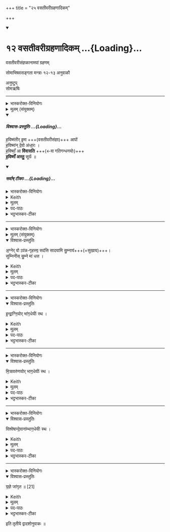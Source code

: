 +++
title = "२५ वसतीवरीग्रहणादिकम्"

+++
<div class="js_include" includetitle="true" newlevelforh1="1" unfilled url="/vedAH_yajuH/taittirIyam/sArasvata-vibhAgaH/saMhitA/sarva-prastutiH/1/3_agniShToma-pashv-Adi/12_vasatIvarIgrahaNAdikam">
<details open><summary><h1>१२ वसतीवरीग्रहणादिकम् ...{Loading}...</h1></summary>

वसतीवरीसंज्ञकानामपां ग्रहणम्  

सोमाभिषवसङ्गता मन्त्राः १२-१३ अनुवाकौ

अनुष्टुप्  
सोमऋषिः

_______
<details><summary>भास्करोक्त-विनियोगः</summary>

1वसतीवरीर्गृह्णाति - हविष्मतीरिति चतुष्पदया ॥
</details>

<details><summary>मूलम् (संयुक्तम्)</summary>

ह॒विष्म॑तीरि॒मा आपो॑ ह॒विष्मा॑न्दे॒वो अ॑ध्व॒रो ह॒विष्माँ॒ आ वि॑वासति ह॒विष्माँ॑ अस्तु॒ सूर्यः॑ ॥ 
</details>
<div class="js_include" newlevelforh1="4" title="विश्वास-प्रस्तुतिः" unfilled="" url="/vedAH_yajuH/taittirIyam/sArasvata-vibhAgaH/saMhitA/Rk/vishvAsa-prastutiH/1/3_agniShToma-pashv-Adi/12_vasatIvarIgrahaNAdikam/02_haviShmatIr_imA.md">
<details open><summary><h5>विश्वास-प्रस्तुतिः ...{Loading}...</h5></summary>

ह॒विष्म॑तीर् इ॒मा +++(वसतीवरीसंज्ञा)+++ आपो॑  
ह॒विष्मा॑न् दे॒वो अ॑ध्व॒रः ।   
ह॒विष्माँ॒ आ **वि॑वासति** +++(←वा गतिगन्धनयोः)+++   
**ह॒विष्माँ॑ अस्तु॒** सूर्यः॑ ॥
</details>
</div>
<div class="js_include" newlevelforh1="4" title="सर्वाष् टीकाः" unfilled="" url="/vedAH_yajuH/taittirIyam/sArasvata-vibhAgaH/saMhitA/Rk/sarvASh_TIkAH/1/3_agniShToma-pashv-Adi/12_vasatIvarIgrahaNAdikam/02_haviShmatIr_imA.md">
<details open><summary><h5>सर्वाष् टीकाः ...{Loading}...</h5></summary>
<details><summary>भास्करोक्त-विनियोगः</summary>

1वसतीवरीर्गृह्णाति - हविष्मतीरिति चतुष्पदया ॥ 'अनुष्टुभा गृह्णाति' इत्यादि ब्राह्मणम् । 
</details>

<details><summary>Keith</summary>

These waters are rich in oblation,  
Rich in oblation is the divine sacrifice,  
Rich in oblation he seeks to win (the gods?),  
Rich in oblation be the sun.
</details>

<details><summary>मूलम्</summary>

ह॒विष्म॑तीरि॒मा आपो॑ ह॒विष्मा॑न्दे॒वो अ॑ध्व॒रः ।   
ह॒विष्माँ॒ आ वि॑वासति ह॒विष्माँ॑ अस्तु॒ सूर्यः॑ ॥
</details>

<details><summary>पद-पाठः</summary>

ह॒विष्म॑तीः । इ॒माः । आपः॑ । ह॒विष्मा॑न् । दे॒वः । अ॒ध्व॒रः ।   
ह॒विष्मा॑न् । एति॑ । वि॒वा॒स॒ति॒ । ह॒विष्मा॑न् । अ॒स्तु॒ । सूर्यः॑ ॥ 2B । 
</details>

<details><summary>भट्टभास्कर-टीका</summary>

**इमा** वसतीवरीसंज्ञा आप **हविष्मतीः** हविष्मत्यः हविषा सोमेन संस्कार्येण तद्वत्यः सोमसंस्कारकारका इत्यर्थः । 'वा छन्दसि' इति पूर्वसवर्णदीर्धत्वम् । एताभिश्च सोमम् अनुप्रविश्य स्वयम् अपि हविष्ट्वम् आपन्नाभिर् **हविष्मान् अस्तु** । **देवो** देवनादिगुणो **ऽध्वरो** यागः, हिंसक-रहितत्वात् । 'नञ्सुभ्याम्' इत्युत्तरपदान्तोदात्तत्वम् । यद्वा - यागेनाराध्यो देवस्सर्वविजयी हविष्मानस्तु । 'अनुदात्ते च कुधपरे' इति संहितायां देवो इति प्रकृत्या भवति ।   

ततश् चानेनैव प्रकारेण यजमानोपि **हविष्मान्** सन् **आविवासति** आविवासतु परिचरतु **देवान्** । 'आतोऽटि नित्यम्' इति संहितायां नकारस्य रुत्वम्, 'अत्रानुनासिकः पूर्वस्य तु वा', 'अनुनासिकात्परोनुस्वारः' ।  

तदर्थम् एताभिर्गृह्यमाणाभिः हविष्मान्भगवान् सूर्योस्तु । एतासां हविष्ट्वसम्पादनाय यावद्ग्रहणमस्तं नेयादित्यर्थः । 'यस्यागृहीता अभि निम्रोचेत्' इत्यादि ब्राह्मणम् । पूर्ववत्संहितायां रुत्वम् । 'देवा वै यज्ञमाग्नीध्रे व्यभजन्त ततो यदत्यशिष्यत' इत्यादि ब्राह्मणं समस्तोनुवाकः ॥
</details>
</details>
</div>

_______
<details><summary>भास्करोक्त-विनियोगः</summary>

2ता जघनेन शालामुखीयं वेद्यां संसृष्टास् सादयति - अग्नेर्व इति ॥
</details>

<details><summary>मूलम् (संयुक्तम्)</summary>

अ॒ग्नेर्वोऽप॑न्नगृहस्य॒ सद॑सि सादयामि सु॒म्नाय॑ सुम्निनीस्सु॒म्ने मा॑ धत्त 
</details>

<details open><summary>विश्वास-प्रस्तुतिः</summary>

अ॒ग्नेर् वो ऽप॑न्न-गृहस्य॒ सद॑सि सादयामि सु॒म्नाय॑+++(=सुखाय)+++।  
सुम्निनीस् सु॒म्ने मा॑ धत्त ।
</details>

<details><summary>Keith</summary>

In the seat of Agni whose home is abiding I set you down, kindly for kindness, accord to me kindness.
</details>

<details><summary>मूलम्</summary>

अ॒ग्नेर्वोऽप॑न्नगृहस्य॒ सद॑सि सादयामि सु॒म्नाय॑।  
सुम्निनीस्सु॒म्ने मा॑ धत्त ।
</details>

<details><summary>पद-पाठः</summary>

अ॒ग्नेः । वः॒ । अप॑न्नगृह॒स्येत्यप॑न्न-गृ॒ह॒स्य॒ । सद॑सि । सा॒द॒या॒मि॒ । सु॒म्नाय॑ ।  
सु॒म्नि॒नीः॒ । सु॒म्ने । मा॒ । ध॒त्त॒ । 
</details>

<details><summary>भट्टभास्कर-टीका</summary>

2ता जघनेन शालामुखीयं वेद्यां संसृष्टास्सादयति - अग्नेर्व इति ॥

**अपन्नगृहस्य** अविपन्नगृहस्य नित्यगृहस्य च सदसि तदधिष्ठिते तत्-समीप-स्थाने युष्मान् **सुम्नाय** सुखार्थं सादयामि यजमानस्य सुखं स्यादिति ।

हे **सुम्निनीः** सुम्निन्यः सर्वदा सुख-हेतु-भूताः । पूर्ववत् पूर्वसवर्णदीर्घत्वम् +++('वा छन्दसि [जसि इचि]' (पा.सू. 6.1.106))+++ । माम् अध्वर्युम् अपि **सुम्ने धत्त** स्थापयत ।  
'अस्मै वै लोकाय गार्हपत्य अधीयते' इत्यादि ब्राह्मणम् ॥
</details>

_______
<details><summary>भास्करोक्त-विनियोगः</summary>

3ता आदाय दक्षिणया द्वारोपनिर्हृत्य सव्ये ऽंसे निधाय दक्षिणेन परीत्य दक्षिणतो यूपेन संस्पृष्टास् सादयति - इन्द्राग्नियोरिति ॥ 
</details>

<details open><summary>विश्वास-प्रस्तुतिः</summary>

इ॒न्द्रा॒ग्नि॒योर् भा॑ग॒धेयीः॑ स्थ ।
</details>

<details><summary>Keith</summary>

Ye are the share of Indra and Agni; 
</details>

<details><summary>मूलम्</summary>

इ॒न्द्रा॒ग्नि॒योर्भा॑ग॒धेयीः॑ स्थ ।
</details>

<details><summary>पद-पाठः</summary>

इ॒न्द्रा॒ग्नि॒योरिती॑न्द्र-अ॒ग्नि॒योः । भा॒ग॒धेयी॒रिति॑ भाग-धेयीः॑ । स्थ॒ । 
</details>

<details><summary>भट्टभास्कर-टीका</summary>

3ता आदाय दक्षिणया द्वारोपनिर्हृत्य सव्ये ऽंसे निधाय दक्षिणेन परीत्य दक्षिणतो यूपेन संस्पृष्टास् सादयति - इन्द्राग्नियोरिति ॥ 

इन्द्राग्न्योर्भागधेयीः भागभूता यूयं स्थ । 'भागरूपनामभ्यो धेयः' इति स्वार्थे धेयप्रत्ययः । 'केवलमामकभागधेय' इत्यादिना ङीप् । इन्द्राग्निशब्दस्य 'देवताद्वन्द्वे च' इति पूर्वोत्तरपदयोर्युगपत्प्रकृतिस्वरत्वे 'नोत्तरपदेनुदात्तादौ' इति प्रतिषिद्धे समासान्तोदात्तत्वमेव, तत्र 'उदात्तयणः' इति विभक्तेरुदात्तत्वम् । 'सर्वतः परिहरति रक्षसामपहत्यै' `इति ब्राह्मणम् ॥
</details>

_______
<details><summary>भास्करोक्त-विनियोगः</summary>

4दक्षिणेंसे निधाय एतेनैव यथोक्तमेत्य जघनेन गार्हपत्यं पूर्ववत्सादयति - मित्रावरुणयोर्भागधेयीस्स्थेति ॥ 
</details>

<details open><summary>विश्वास-प्रस्तुतिः</summary>

मि॒त्रावरु॑णयोर् भाग॒धेयीः॑ स्थ ।
</details>

<details><summary>Keith</summary>

ye are the share of Mitra and Varuna; 
</details>

<details><summary>मूलम्</summary>

मि॒त्रावरु॑णयोर्भाग॒धेयीः॑ स्थ ।
</details>

<details><summary>पद-पाठः</summary>

मि॒त्रावरु॑णयो॒रिति॑ मि॒त्रा-वरु॑णयोः । भा॒ग॒धेयी॒रिति॑ भाग-धेयीः॑ । स्थ॒ । 
</details>

<details><summary>भट्टभास्कर-टीका</summary>

4दक्षिणेंसे निधाय एतेनैव यथोक्तमेत्य जघनेन गार्हपत्यं पूर्ववत्सादयति - मित्रावरुणयोर्भागधेयीस्स्थेति ॥ सुबोधम् । 'मित्रावरुणौ वा अपां नेतारौ' `इति ब्राह्मणम् ।'देयताद्वन्द्वे च' इति पूवोत्तरपदयोः प्रकृतिस्वरत्वम् ॥
</details>

_______
<details><summary>भास्करोक्त-विनियोगः</summary>

5पूर्वया द्वारोपनिर्हृत्य दक्षिणे अंसे निधायोत्तरतः परीत्य  
उत्तरतो यूपेन संसृष्टास्सादयति - विश्वेशां देवानां भागधेयीस्स्थेति ॥
</details>

<details open><summary>विश्वास-प्रस्तुतिः</summary>

विश्वे॑षान्दे॒वाना॑म्भाग॒धेयीः॑ स्थ ।
</details>

<details><summary>Keith</summary>

ye are the share of the all-gods.
</details>

<details><summary>मूलम्</summary>

विश्वे॑षान्दे॒वाना॑म्भाग॒धेयीः॑ स्थ ।
</details>

<details><summary>पद-पाठः</summary>

विश्वे॑षाम् । दे॒वाना॑म् । भा॒ग॒धेयी॒रिति॑ भाग-धेयीः॑ । स्थ॒ ।
</details>

<details><summary>भट्टभास्कर-टीका</summary>

5पूर्वया द्वारोपनिर्हृत्य दक्षिणे अंसे निधायोत्तरतः परीत्य  
उत्तरतो यूपेन संसृष्टास्सादयति - विश्वेशां देवानां भागधेयीस्स्थेति ॥ गतम् ॥
</details>

_______
<details><summary>भास्करोक्त-विनियोगः</summary>

6सव्येंसे निधायैतेनैव यथेतम् एत्य  
जघनेनैवाग्नीध्रियं धिष्ण्यं संसृष्टास् सादयति - यज्ञे जागृतेति ॥  

</details>

<details open><summary>विश्वास-प्रस्तुतिः</summary>

य॒ज्ञे जा॑गृत ॥ [21]
</details>

<details><summary>Keith</summary>

Be watchful over the sacrifice.
</details>

<details><summary>मूलम्</summary>

य॒ज्ञे जा॑गृत ॥ [21]
</details>

<details><summary>पद-पाठः</summary>

य॒ज्ञे । जा॒गृ॒त॒ ॥ [21]
</details>

<details><summary>भट्टभास्कर-टीका</summary>

6सव्येंसे निधायैतेनैव यथेतम् एत्य  
जघनेनैवाग्नीध्रियं धिष्ण्यं संसृष्टास् सादयति - यज्ञे जागृतेति ॥  

हे वसतीवर्यः, यज्ञेस्मिन्जागृत यज्ञार्थमप्रमत्ता भवत । 'आग्नीध्र उपवासयत्येतद्वै यज्ञस्यापराजितम्' इत्यादि ब्राह्मणम् 'आ तृतीयसवनात्परि शेरे यज्ञस्य सन्तत्यै' इत्यन्तम् ॥
</details>

इति तृतीये द्वादशोनुवाकः ॥  

</details>
</div>